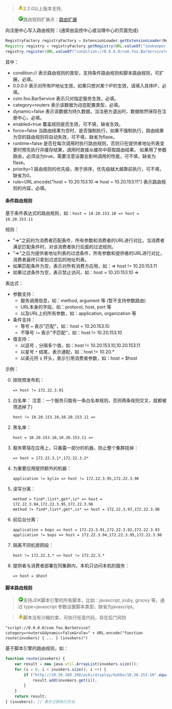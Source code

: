 > ![warning](../sources/images/warning-3.gif)2.2.0以上版本支持,

> ![warning](../sources/images/check.gif)路由规则扩展点：[路由扩展](http://dubbo.io/developer-guide/SPI%E5%8F%82%E8%80%83%E6%89%8B%E5%86%8C/%E8%B7%AF%E7%94%B1%E6%89%A9%E5%B1%95.html)

向注册中心写入路由规则：(通常由监控中心或治理中心的页面完成)

```java
RegistryFactory registryFactory = ExtensionLoader.getExtensionLoader(RegistryFactory.class).getAdaptiveExtension();
Registry registry = registryFactory.getRegistry(URL.valueOf("zookeeper://10.20.153.10:2181"));
registry.register(URL.valueOf("condition://0.0.0.0/com.foo.BarService?category=routers&dynamic=false&rule=" + URL.encode("http://10.20.160.198/wiki/display/dubbo/host = 10.20.153.10 => host = 10.20.153.11") + "));
```

其中：

* condition://
表示路由规则的类型，支持条件路由规则和脚本路由规则，可扩展，必填。
* 0.0.0.0
表示对所有IP地址生效，如果只想对某个IP的生效，请填入具体IP，必填。
* com.foo.BarService
表示只对指定服务生效，必填。
* category=routers
表示该数据为动态配置类型，必填。
* dynamic=false
表示该数据为持久数据，当注册方退出时，数据依然保存在注册中心，必填。
* enabled=true
覆盖规则是否生效，可不填，缺省生效。
* force=false
当路由结果为空时，是否强制执行，如果不强制执行，路由结果为空的路由规则将自动失效，可不填，缺省为flase。
* runtime=false
是否在每次调用时执行路由规则，否则只在提供者地址列表变更时预先执行并缓存结果，调用时直接从缓存中获取路由结果。
如果用了参数路由，必须设为true，需要注意设置会影响调用的性能，可不填，缺省为flase。
* priority=1
路由规则的优先级，用于排序，优先级越大越靠前执行，可不填，缺省为0。
* rule=URL.encode("host = 10.20.153.10 => host = 10.20.153.11")
表示路由规则的内容，必填。

#### 条件路由规则

基于条件表达式的路由规则，如：`host = 10.20.153.10 => host = 10.20.153.11`

规则：

* "=>"之前的为消费者匹配条件，所有参数和消费者的URL进行对比，当消费者满足匹配条件时，对该消费者执行后面的过滤规则。
* "=>"之后为提供者地址列表的过滤条件，所有参数和提供者的URL进行对比，消费者最终只拿到过滤后的地址列表。
* 如果匹配条件为空，表示对所有消费方应用，如：=> host != 10.20.153.11
* 如果过滤条件为空，表示禁止访问，如：host = 10.20.153.10 =>

表达式：

* 参数支持：
    * 服务调用信息，如：method, argument 等 (暂不支持参数路由)
    * URL本身的字段，如：protocol, host, port 等
    * 以及URL上的所有参数，如：application, organization 等
* 条件支持：
    * 等号 `=` 表示"匹配"，如：host = 10.20.153.10
    * 不等号 `!=` 表示"不匹配"，如：host != 10.20.153.10
* 值支持：
    * 以逗号 `,` 分隔多个值，如：host != 10.20.153.10,10.20.153.11
    * 以星号 `*` 结尾，表示通配，如：host != 10.20.*
    * 以美元符 `$` 开头，表示引用消费者参数，如：host = $host

示例：

0. 排除预发布机：

    ```
    => host != 172.22.3.91
    ```
1. 白名单：
    注意：一个服务只能有一条白名单规则，否则两条规则交叉，就都被筛选掉了) 
    
    ```
    host != 10.20.153.10,10.20.153.11 =>
    ```
2. 黑名单：

    ```
    host = 10.20.153.10,10.20.153.11 =>
    ```
3. 服务寄宿在应用上，只暴露一部分的机器，防止整个集群挂掉：

    ```
    => host = 172.22.3.1*,172.22.3.2*
    ```
4. 为重要应用提供额外的机器：

    ```
    application != kylin => host != 172.22.3.95,172.22.3.96
    ```
5. 读写分离：

    ```
    method = find*,list*,get*,is* => host = 172.22.3.94,172.22.3.95,172.22.3.96
    method != find*,list*,get*,is* => host = 172.22.3.97,172.22.3.98
    ```
    
6. 前后台分离：

    ```
    application = bops => host = 172.22.3.91,172.22.3.92,172.22.3.93
    application != bops => host = 172.22.3.94,172.22.3.95,172.22.3.96
    ```
    
7. 隔离不同机房网段：

    ```
    host != 172.22.3.* => host != 172.22.3.*
    ```
    
8. 提供者与消费者部署在同集群内，本机只访问本机的服务：

    ```
    => host = $host
    ```
    
#### 脚本路由规则

> ![warning](../sources/images/check.gif)支持JDK脚本引擎的所有脚本，比如：javascript, jruby, groovy 等，通过 type=javascript 参数设置脚本类型，缺省为javascript。

> ![warning](../sources/images/warning-3.gif)脚本没有沙箱约束，可执行任意代码，存在后门风险

```
"script://0.0.0.0/com.foo.BarService?category=routers&dynamic=false&rule=" + URL.encode("function route(invokers) { ... } (invokers)")
```

基于脚本引擎的路由规则，如：

```javascript
function route(invokers) {
    var result = new java.util.ArrayList(invokers.size());
    for (i = 0; i < invokers.size(); i ++) {
        if ("http://10.20.160.198/wiki/display/dubbo/10.20.153.10".equals(invokers.get(i).getUrl().getHost())) {
            result.add(invokers.get(i));
        }
    }
    return result;
} (invokers); // 表示立即执行方法
```
